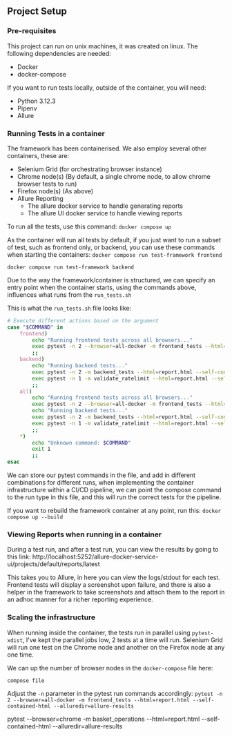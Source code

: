 ## Project Setup

### Pre-requisites

This project can run on unix machines, it was created on linux.  The following dependencies are needed:
* Docker
* docker-compose

If you want to run tests locally, outside of the container, you will need:
* Python 3.12.3
* Pipenv
* Allure

### Running Tests in a container

The framework has been containerised.  We also employ several other containers, these are:
* Selenium Grid (for orchestrating browser instance)
* Chrome node(s) (By default, a single chrome node, to allow chrome browser tests to run)
* Firefox node(s) (As above)
* Allure Reporting
    * The allure docker service to handle generating reports
    * The allure UI docker service to handle viewing reports

To run all the tests, use this command:
`docker compose up`

As the container will run all tests by default, if you just want to run a subset of test, such as frontend only, or backend, you can use these commands when starting the containers:
`docker compose run test-framework frontend`

`docker compose run test-framework backend`

Due to the way the framework/container is structured, we can specify an entry point when the container starts, using the commands above, influences what runs from the `run_tests.sh`

This is what the `run_tests.sh` file looks like:

```bash
# Execute different actions based on the argument
case "$COMMAND" in
    frontend)
        echo "Running frontend tests across all browsers..."
        exec pytest -n 2 --browser=all-docker -m frontend_tests --html=report.html --self-contained-html --alluredir=allure-results
        ;;
    backend)
        echo "Running backend tests..."
        exec pytest -n 2 -m backend_tests --html=report.html --self-contained-html --alluredir=allure-results
        exec pytest -n 1 -m validate_ratelimit --html=report.html --self-contained-html --alluredir=allure-results
        ;;
    all)
        echo "Running frontend tests across all browsers..."
        exec pytest -n 2 --browser=all-docker -m frontend_tests --html=report.html --self-contained-html --alluredir=allure-results
        echo "Running backend tests..."
        exec pytest -n 2 -m backend_tests --html=report.html --self-contained-html --alluredir=allure-results
        exec pytest -n 1 -m validate_ratelimit --html=report.html --self-contained-html --alluredir=allure-results
        ;;
    *)
        echo "Unknown command: $COMMAND"
        exit 1
        ;;
esac
```

We can store our pytest commands in the file, and add in different combinations for different runs, when implementing the container infrastructure within a CI/CD pipeline, we can point the compose command to the run type in this file, and this will run the correct tests for the pipeline.

If you want to rebuild the framework container at any point, run this:
`docker compose up --build`

### Viewing Reports when running in a container
During a test run, and after a test run, you can view the results by going to this link:
http://localhost:5252/allure-docker-service-ui/projects/default/reports/latest

This takes you to Allure, in here you can view the logs/stdout for each test.  Frontend tests will display a screenshot upon failure, and there is also a helper in the framework to take screenshots and attach them to the report in an adhoc manner for a richer reporting experience.

### Scaling the infrastructure

When running inside the container, the tests run in parallel using `pytest-xdist`, I've kept the parallel jobs low, 2 tests at a time will run.  Selenium Grid will run one test on the Chrome node and another on the Firefox node at any one time.

We can up the number of browser nodes in the `docker-compose` file here:

```
compose file
```

Adjust the `-n` parameter in the pytest run commands accordingly:
`pytest -n 2 --browser=all-docker -m frontend_tests --html=report.html --self-contained-html --alluredir=allure-results`


pytest --browser=chrome -m basket_operations --html=report.html --self-contained-html --alluredir=allure-results

